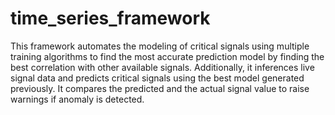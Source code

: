 # time_series_framework
This framework automates the modeling of critical signals using multiple training algorithms to find the most accurate prediction model by finding the best correlation with other available signals. Additionally, it inferences live signal data and predicts critical signals using the best model generated previously. It compares the predicted and the actual signal value to raise warnings if anomaly is detected. 
